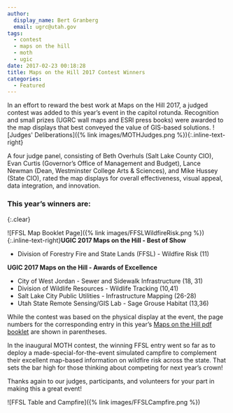 ```yaml
---
author:
  display_name: Bert Granberg
  email: ugrc@utah.gov
tags:
  - contest
  - maps on the hill
  - moth
  - ugic
date: 2017-02-23 00:18:28
title: Maps on the Hill 2017 Contest Winners
categories:
  - Featured
---
```


In an effort to reward the best work at Maps on the Hill 2017, a judged contest was added to this year’s event in the capitol rotunda.  Recognition and small prizes (UGRC wall maps and ESRI press books) were awarded to the map displays that best conveyed the value of GIS-based solutions. ![Judges' Deliberations]({% link images/MOTHJudges.png %}){:.inline-text-right}

A four judge panel, consisting of Beth Overhuls (Salt Lake County CIO), Evan Curtis (Governor’s Office of Management and Budget), Lance Newman (Dean, Westminster College Arts & Sciences), and Mike Hussey (State CIO), rated the map displays for overall effectiveness, visual appeal, data integration, and innovation.

### This year’s winners are:
{:.clear}

![FFSL Map Booklet Page]({% link images/FFSLWildfireRisk.png %}){:.inline-text-right}**UGIC 2017 Maps on the Hill - Best of Show**
- Division of Forestry Fire and State Lands (FFSL) - Wildfire Risk (11)

**UGIC 2017 Maps on the Hill - Awards of Excellence**
- City of West Jordan - Sewer and Sidewalk Infrastructure (18, 31)
- Division of Wildlife Resources - Wildlife Tracking (10,41)
- Salt Lake City Public Utilities - Infrastructure Mapping (26-28)
- Utah State Remote Sensing/GIS Lab - Sage Grouse Habitat (13,36)

While the contest was based on the physical display at the event, the page numbers for the corresponding entry in this year’s [Maps on the Hill pdf booklet](https://drive.google.com/file/d/0BxoOAQyOvGgaNmdVdC1XSFVWdms/view?usp=drive_open) are shown in parentheses.

In the inaugural MOTH contest, the winning FFSL entry went so far as to deploy a made-special-for-the-event simulated campfire to complement their excellent map-based information on wildfire risk across the state. That sets the bar high for those thinking about competing for next year’s crown!

Thanks again to our judges, participants, and volunteers for your part in making this a great event!

![FFSL Table and Campfire]({% link images/FFSLCampfire.png %})
